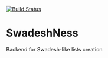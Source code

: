 [![Build Status](https://travis-ci.org/aeternas/SwadeshNess.svg?branch=master)](https://travis-ci.org/aeternas/SwadeshNess)

# SwadeshNess
Backend for Swadesh-like lists creation
